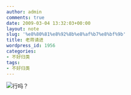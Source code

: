 ```yaml
---
author: admin
comments: true
date: 2009-03-04 13:32:03+00:00
layout: note
slug: '%e8%80%81%e8%92%8b%e8%af%b7%e8%bf%9b'
title: 老蒋请进
wordpress_id: 1956
categories:
- 不好归类
tags:
- 不好归类
---
```


![行吗？](http://farm4.static.flickr.com/3343/3328446378_edc1cfb3c7_m.jpg)
